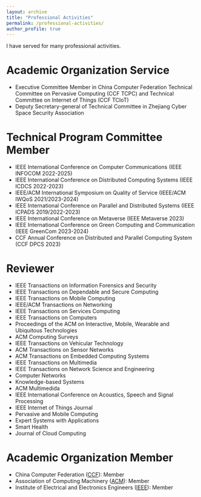 ```yaml
---
layout: archive
title: "Professional Activities"
permalink: /professional-activities/
author_profile: true
---
```

I have served for many professional activities.

Academic Organization Service
======
* Executive Committee Member in China Computer Federation Technical Committee on Pervasive Computing (CCF TCPC) and Technical Committee on Internet of Things (CCF TCIoT)
* Deputy Secretary-general of Technical Committee in Zhejiang Cyber Space Security Association

Technical Program Committee Member
======
* IEEE International Conference on Computer Communications (IEEE INFOCOM 2022-2025)
* IEEE International Conference on Distributed Computing Systems (IEEE ICDCS 2022-2023)
* IEEE/ACM International Symposium on Quality of Service (IEEE/ACM IWQoS 2021/2023-2024)
* IEEE International Conference on Parallel and Distributed Systems (IEEE ICPADS 2019/2022-2023)
* IEEE International Conference on Metaverse (IEEE Metaverse 2023)
* IEEE International Conference on Green Computing and Communication (IEEE GreenCom 2023-2024)
* CCF Annual Conference on Distributed and Parallel Computing System (CCF DPCS 2023)

Reviewer
======
* IEEE Transactions on Information Forensics and Security
* IEEE Transactions on Dependable and Secure Computing
* IEEE Transactions on Mobile Computing
* IEEE/ACM Transactions on Networking
* IEEE Transactions on Services Computing
* IEEE Transactions on Computers
* Proceedings of the ACM on Interactive, Mobile, Wearable and Ubiquitous Technologies
* ACM Computing Surveys
* IEEE Transactions on Vehicular Technology
* ACM Transactions on Sensor Networks
* ACM Transactions on Embedded Computing Systems
* IEEE Transactions on Multimedia
* IEEE Transactions on Network Science and Engineering
* Computer Networks
* Knowledge-based Systems
* ACM Multimedida
* IEEE International Conference on Acoustics, Speech and Signal Processing
* IEEE Internet of Things Journal
* Pervasive and Mobile Computing
* Expert Systems with Applications
* Smart Health
* Journal of Cloud Computing

Academic Organization Member
======
* China Computer Federation ([CCF](https://www.ccf.org.cn/)): Member
* Association of Computing Machinery ([ACM](https://www.acm.org/)): Member
* Institute of Electrical and Electronics Engineers ([IEEE](https://www.ieee.org)): Member